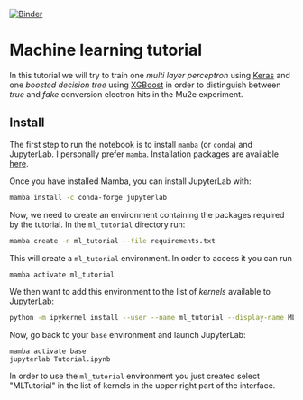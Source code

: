 [![Binder](https://mybinder.org/badge_logo.svg)](https://mybinder.org/v2/gh/soleti/ml_tutorial/HEAD?labpath=Tutorial.ipynb)

# Machine learning tutorial

In this tutorial we will try to train one _multi layer perceptron_ using [Keras](https://keras.io) and one _boosted decision tree_ using [XGBoost](https://xgboost.readthedocs.io/en/stable/) in order to distinguish between _true_ and _fake_ conversion electron hits in the Mu2e experiment.

## Install

The first step to run the notebook is to install `mamba` (or `conda`) and JupyterLab. I personally prefer `mamba`. Installation packages are available [here](https://github.com/conda-forge/miniforge#mambaforge).

Once you have installed Mamba, you can install JupyterLab with:

```bash
mamba install -c conda-forge jupyterlab
```

Now, we need to create an environment containing the packages required by the tutorial. In the `ml_tutorial` directory run:

```bash
mamba create -n ml_tutorial --file requirements.txt
```

This will create a `ml_tutorial` environment. In order to access it you can run
```bash
mamba activate ml_tutorial
```
We then want to add this environment to the list of _kernels_ available to JupyterLab:
```bash
python -m ipykernel install --user --name ml_tutorial --display-name MLTutorial
```

Now, go back to your `base` environment and launch JupyterLab:
```
mamba activate base
jupyterlab Tutorial.ipynb
```

In order to use the `ml_tutorial` environment you just created select "MLTutorial" in the list of kernels in the upper right part of the interface.
